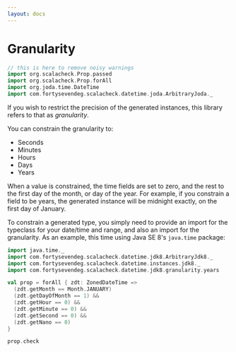 ```yaml
---
layout: docs
---
```

# Granularity

```scala mdoc:silent
// this is here to remove noisy warnings
import org.scalacheck.Prop.passed
import org.scalacheck.Prop.forAll
import org.joda.time.DateTime
import com.fortysevendeg.scalacheck.datetime.joda.ArbitraryJoda._
```

If you wish to restrict the precision of the generated instances, this library refers to that as _granularity_.

You can constrain the granularity to:

  * Seconds
  * Minutes
  * Hours
  * Days
  * Years

When a value is constrained, the time fields are set to zero, and the rest to the first day of the month, or day of the year. For example, if you constrain a field to be years, the generated instance will be midnight exactly, on the first day of January.

To constrain a generated type, you simply need to provide an import for the typeclass for your date/time and range, and also an import for the granularity. As an example, this time using Java SE 8's `java.time` package:

```scala mdoc:silent
import java.time._
import com.fortysevendeg.scalacheck.datetime.jdk8.ArbitraryJdk8._
import com.fortysevendeg.scalacheck.datetime.instances.jdk8._
import com.fortysevendeg.scalacheck.datetime.jdk8.granularity.years

val prop = forAll { zdt: ZonedDateTime =>
  (zdt.getMonth == Month.JANUARY)
  (zdt.getDayOfMonth == 1) &&
  (zdt.getHour == 0) &&
  (zdt.getMinute == 0) &&
  (zdt.getSecond == 0) &&
  (zdt.getNano == 0)
}

prop.check
```

